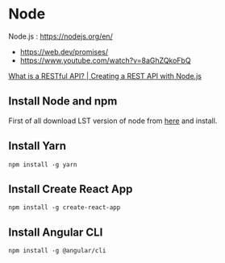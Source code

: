 # Node

Node.js : https://nodejs.org/en/ <br>

- https://web.dev/promises/
- https://www.youtube.com/watch?v=8aGhZQkoFbQ

[What is a RESTful API? | Creating a REST API with Node.js](https://www.youtube.com/watch?v=0oXYLzuucwE&list=PL55RiY5tL51q4D-B63KBnygU6opNPFk_q)

## Install Node and npm

First of all download LST version of node from [here](https://nodejs.org/en/) and install.

## Install Yarn

`
npm install -g yarn
`

## Install Create React App

`
npm install -g create-react-app
`

## Install Angular CLI 

`
npm install -g @angular/cli
`